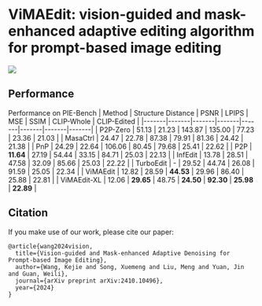 # ViMAEdit: vision-guided and mask-enhanced adaptive editing algorithm for prompt-based image editing
![](images/clip_vs_lpips.png)
## Performance
Performance on PIE-Bench
| Method | Structure Distance | PSNR | LPIPS | MSE | SSIM | CLIP-Whole | CLIP-Edited |
|-------|-------|-------|-------|-------|-------|-------|-------|
| P2P-Zero | 51.13 | 21.23 | 143.87 | 135.00 | 77.23 | 23.36 | 21.03 |
| MasaCtrl | 24.47 | 22.78 | 87.38 | 79.91 | 81.36 | 24.42 | 21.38 |
| PnP | 24.29 | 22.64 | 106.06 | 80.45 | 79.68 | 25.41 | 22.62 |
| P2P | **11.64** | 27.19 | 54.44 | 33.15 | 84.71 | 25.03 | 22.13 |
| InfEdit | 13.78 | 28.51 | 47.58 | 32.09 | 85.66 | 25.03 | 22.22 |
| TurboEdit | - | 29.52 | 44.74 | 26.08 | 91.59 | 25.05 | 22.34 |
| ViMAEdit | 12.82 | 28.59 | **44.53** | 29.96 | 86.40 | 25.88 | 22.81 |
| ViMAEdit-XL | 12.06 | **29.65** | 48.75 | **24.50** | **92.30** | **25.98** | **22.89** |


## Citation
If you make use of our work, please cite our paper:
```
@article{wang2024vision,
  title={Vision-guided and Mask-enhanced Adaptive Denoising for Prompt-based Image Editing},
  author={Wang, Kejie and Song, Xuemeng and Liu, Meng and Yuan, Jin and Guan, Weili},
  journal={arXiv preprint arXiv:2410.10496},
  year={2024}
}
```
